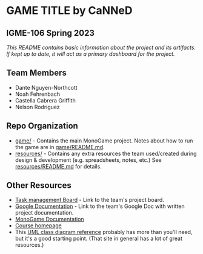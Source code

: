 # **GAME TITLE** by CaNNeD
## IGME-106 Spring 2023

_This README contains basic information about the project and its artifacts. If kept up to date, it will act as a primary dashboard for the project._

## Team Members
- Dante Nguyen-Northcott
- Noah Fehrenbach
- Castella Cabrera Griffith
- Nelson Rodriguez

## Repo Organization
- [game/](game/) - Contains the main MonoGame project. Notes about how to run the game are in [game/README.md](game/README.md).
- [resources/](resources/) - Contains any extra resources the team used/created during design & development (e.g. spreadsheets, notes, etc.) 
See [resources/README.md](resources/README.md) for details.

## Other Resources
- [Task management Board](https://trello.com/invite/b/K1940kLa/ATTI859ded88f7193e5a666b90eb7dbb547160019063/gamename) - Link to the team's project board.
- [Google Documentation](https://docs.google.com/document/d/1uJJm4_qDsUwsmxwNp8UnmGaAvmm2EFWhmtiW6mAVZ3g/edit?usp=sharing) - Link to the team's Google Doc with written project documentation.
- [MonoGame Documentation](http://www.monogame.net/documentation/?page=main)
- [Course homepage](https://mycourses.rit.edu/d2l/home/1012413)
- This [UML class diagram reference](http://agilemodeling.com/artifacts/classDiagram.htm) probably has more than you'll need, but it's a good starting point. (That site in general has a lot of great resources.)
